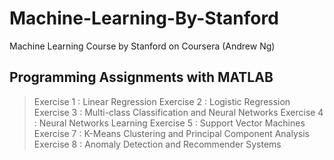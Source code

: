 # Machine-Learning-By-Stanford
Machine Learning Course by Stanford on Coursera (Andrew Ng)

## Programming Assignments with MATLAB

  > Exercise 1 : Linear Regression
  > Exercise 2 : Logistic Regression
  > Exercise 3 : Multi-class Classification and Neural Networks
  > Exercise 4 : Neural Networks Learning
  > Exercise 5 : Support Vector Machines
  > Exercise 7 : K-Means Clustering and Principal Component Analysis
  > Exercise 8 : Anomaly Detection and Recommender Systems

  
